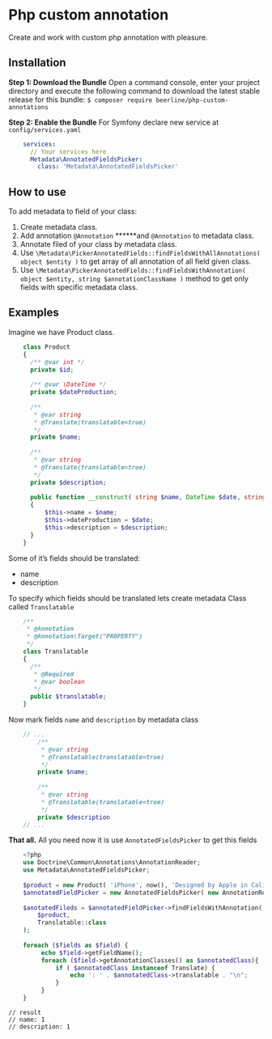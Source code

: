 # Php custom annotation
Create and work with custom php annotation with pleasure.


## Installation

**Step 1: Download the Bundle**
Open a command console, enter your project directory and execute the following command to download the latest stable release for this bundle:
`$ composer require beerline/php-custom-annotations`

**Step 2: Enable the Bundle**
For Symfony declare new service at `config/services.yaml`

```yaml
    services:
      // Your services here
      Metadata\AnnotatedFieldsPicker:
        class: 'Metadata\AnnotatedFieldsPicker'
```

## How to use

To add metadata to field of your class:

1. Create metadata class.
2. Add annotation `@Annotation`  ******and `@Annotation` to metadata class.
3. Annotate filed of your class by metadata class.
4. Use `\Metadata\PickerAnnotatedFields::findFieldsWithAllAnnotations( object $entity )` to get array of all annotation of all field given class.
5. Use `\Metadata\PickerAnnotatedFields::findFieldsWithAnnotation( object $entity, string $annotationClassName )` method to get only fields with specific metadata class.


## Examples

Imagine we have Product class.

```php
    class Product
    {
      /** @var int */
      private $id;
      
      /** @var \DateTime */
      private $dateProduction;
      
      /**
       * @var string
       * @Translate(translatable=true)
       */
      private $name;
      
      /**
       * @var string
       * @Translate(translatable=true)
       */
      private $description;
      
      public function __construct( string $name, DateTime $date, string $description)
      {
          $this->name = $name;
          $this->dateProduction = $date;
          $this->description = $description;
      }
    }
```

Some of it’s fields should be translated:

- name
- description

To specify which fields should be translated lets create metadata Class called `Translatable`

```php
    /**
     * @Annotation
     * @Annotation\Target("PROPERTY")
     */
    class Translatable
    {
      /**
       * @Required
       * @var boolean
       */
      public $translatable;
    }
```
Now mark fields `name` and `description` by metadata class

```php
    // ...
        /**
         * @var string
         * @Translatable(translatable=true)
         */
        private $name;
      
        /**
         * @var string
         * @Translatable(translatable=true)
         */  
        private $description
    // ...
```

**That all.** All you need now it is use `AnnotatedFieldsPicker` to get this fields

```php
    <?php
    use Doctrine\Common\Annotations\AnnotationReader;
    use Metadata\AnnotatedFieldsPicker;
    
    $product = new Product( 'iPhone', now(), 'Designed by Apple in California' );
    $annotatedFieldPicker = new AnnotatedFieldsPicker( new AnnotationReader() );
    
    $anotatedFileds = $annotatedFieldPicker->findFieldsWithAnnotation(
        $product,
        Translatable::class
    );
    
    foreach ($fields as $field) {
         echo $field->getFieldName();
         foreach ($field->getAnnotationClasses() as $annotatedClass){
             if ( $annotatedClass instanceof Translate) {
                 echo ': ' . $annotatedClass->translatable . "\n";
             }
         }
    }
```
    // result
    // name: 1
    // description: 1


